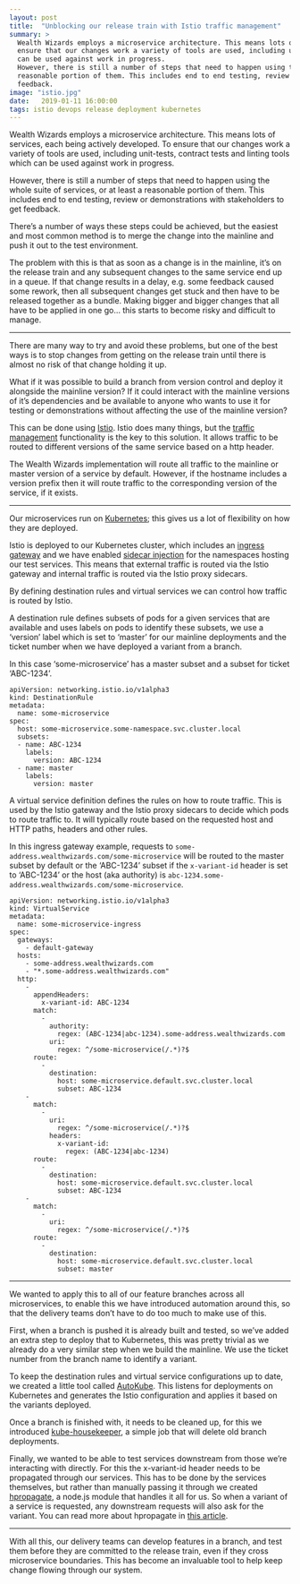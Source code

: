 ```yaml
---
layout: post
title:  "Unblocking our release train with Istio traffic management"
summary: >
  Wealth Wizards employs a microservice architecture. This means lots of services, each being actively developed. To
  ensure that our changes work a variety of tools are used, including unit-tests, contract tests and linting tools which
  can be used against work in progress.
  However, there is still a number of steps that need to happen using the whole suite of services, or at least a
  reasonable portion of them. This includes end to end testing, review or demonstrations with stakeholders to get
  feedback.
image: "istio.jpg"
date:   2019-01-11 16:00:00
tags: istio devops release deployment kubernetes
---
```

Wealth Wizards employs a microservice architecture. This means lots of services, each being actively developed. To
ensure that our changes work a variety of tools are used, including unit-tests, contract tests and linting tools which
can be used against work in progress.

However, there is still a number of steps that need to happen using the whole suite of services, or at least a
reasonable portion of them. This includes end to end testing, review or demonstrations with stakeholders to get
feedback.

There’s a number of ways these steps could be achieved, but the easiest and most common method is to merge the change
into the mainline and push it out to the test environment.

The problem with this is that as soon as a change is in the mainline, it’s on the release train and any subsequent
changes to the same service end up in a queue. If that change results in a delay, e.g. some feedback caused some rework,
then all subsequent changes get stuck and then have to be released together as a bundle. Making bigger and bigger
changes that all have to be applied in one go… this starts to become risky and difficult to manage.

---

There are many way to try and avoid these problems, but one of the best ways is to stop changes from getting on the
release train until there is almost no risk of that change holding it up.

What if it was possible to build a branch from version control and deploy it alongside the mainline version? If it could
interact with the mainline versions of it’s dependencies and be available to anyone who wants to use it for testing or
demonstrations without affecting the use of the mainline version?

This can be done using [Istio](https://istio.io/). Istio does many things, but the
[traffic management](https://istio.io/docs/concepts/traffic-management/) functionality is the key to this solution. It
allows traffic to be routed to different versions of the same service based on a http
header.

The Wealth Wizards implementation will route all traffic to the mainline or master version of a service by default.
However, if the hostname includes a version prefix then it will route traffic to the corresponding version of the
service, if it exists.

---

Our microservices run on [Kubernetes](https://kubernetes.io/); this gives us a lot of flexibility on how they are
deployed.

Istio is deployed to our Kubernetes cluster, which includes an
[ingress gateway](https://istio.io/docs/tasks/traffic-management/ingress/) and we have enabled
[sidecar injection](https://istio.io/docs/setup/kubernetes/sidecar-injection/) for the namespaces hosting our test
services. This means that external traffic is routed via the Istio gateway and internal traffic is routed via the Istio
proxy sidecars.

By defining destination rules and virtual services we can control how traffic is routed by Istio.

A destination rule defines subsets of pods for a given services that are available and uses labels on pods to identify
these subsets, we use a ‘version’ label which is set to ‘master’ for our mainline deployments and the ticket number when
we have deployed a variant from a branch.

In this case ‘some-microservice’ has a master subset and a subset for ticket ‘ABC-1234’.

```
apiVersion: networking.istio.io/v1alpha3
kind: DestinationRule
metadata:
  name: some-microservice
spec:
  host: some-microservice.some-namespace.svc.cluster.local
  subsets:
  - name: ABC-1234
    labels:
      version: ABC-1234
  - name: master
    labels:
      version: master
```

A virtual service definition defines the rules on how to route traffic. This is used by the Istio gateway and the Istio
proxy sidecars to decide which pods to route traffic to. It will typically route based on the requested host and HTTP
paths, headers and other rules.

In this ingress gateway example, requests to `some-address.wealthwizards.com/some-microservice` will be routed to the
master subset by default or the ‘ABC-1234’ subset if the `x-variant-id` header is set to ‘ABC-1234’ or the host (aka
authority) is `abc-1234.some-address.wealthwizards.com/some-microservice`.

```
apiVersion: networking.istio.io/v1alpha3
kind: VirtualService
metadata:
  name: some-microservice-ingress
spec:
  gateways:
    - default-gateway
  hosts:
    - some-address.wealthwizards.com
    - "*.some-address.wealthwizards.com"
  http:
    -
      appendHeaders:
        x-variant-id: ABC-1234
      match:
        -
          authority:
            regex: (ABC-1234|abc-1234).some-address.wealthwizards.com
          uri:
            regex: ^/some-microservice(/.*)?$
      route:
        -
          destination:
            host: some-microservice.default.svc.cluster.local
            subset: ABC-1234
    -
      match:
        -
          uri:
            regex: ^/some-microservice(/.*)?$
          headers:
            x-variant-id:
              regex: (ABC-1234|abc-1234)
      route:
        -
          destination:
            host: some-microservice.default.svc.cluster.local
            subset: ABC-1234
    -
      match:
        -
          uri:
            regex: ^/some-microservice(/.*)?$
      route:
        -
          destination:
            host: some-microservice.default.svc.cluster.local
            subset: master
```

---

We wanted to apply this to all of our feature branches across all microservices, to enable this we have introduced
automation around this, so that the delivery teams don’t have to do too much to make use of this.

First, when a branch is pushed it is already built and tested, so we’ve added an extra step to deploy that to
Kubernetes, this was pretty trivial as we already do a very similar step when we build the mainline. We use the ticket
number from the branch name to identify a variant.

To keep the destination rules and virtual service configurations up to date, we created a little tool called
[AutoKube](https://github.com/WealthWizardsEngineering/AutoKube). This listens for deployments on Kubernetes and
generates the Istio configuration and applies it based on the variants deployed.

Once a branch is finished with, it needs to be cleaned up, for this we introduced
[kube-housekeeper](https://github.com/WealthWizardsEngineering/kube-housekeeper), a simple job that will delete old
branch deployments.

Finally, we wanted to be able to test services downstream from those we’re interacting with directly. For this the
x-variant-id header needs to be propagated through our services. This has to be done by the services themselves, but
rather than manually passing it through we created [hpropagate](https://github.com/WealthWizardsEngineering/hpropagate),
a node.js module that handles it all for us. So when a variant of a service is requested, any downstream requests will
also ask for the variant. You can read more about hpropagate in
[this article](https://medium.com/ww-engineering/headers-propagation-with-hpropagate-27de8347f76a).
 
---

With all this, our delivery teams can develop features in a branch, and test them before they are committed to the
release train, even if they cross microservice boundaries. This has become an invaluable tool to help keep change
flowing through our system.